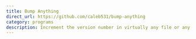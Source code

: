 ```yaml
---
title: Bump Anything
direct_url: https://github.com/caleb531/bump-anything
category: programs
description: Increment the version number in virtually any file or any type
---
```

